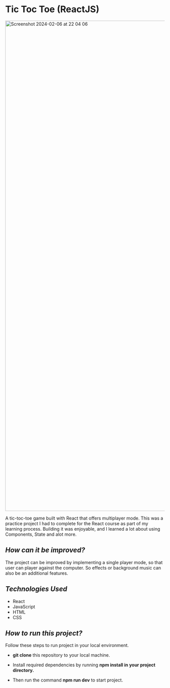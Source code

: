 # **Tic Toc Toe (ReactJS)**

<img width="1551" alt="Screenshot 2024-02-06 at 22 04 06" src="https://github.com/Joha-will/React_Practice_2_TicTacToe/assets/98041941/b1bfaf60-f925-4a72-aed2-8524d593dfcb">



A tic-toc-toe game built with React that offers multiplayer mode. This was a practice project I had to complete for the React course as part of my learning process. Building it was enjoyable, and I learned a lot about using Components, State and alot more.

***How can it be improved?***
------------------------------
The project can be improved by implementing a single player mode, so that user can player against the computer. So effects or background music can also be an additional features.


  ***Technologies Used***
------------------------

  * React
  * JavaScript
  * HTML
  * CSS

  ***How to run this project?***
------------------------

Follow these steps to run project in your local environment.

  -  **git clone** this repository to your local machine.
  - Install required dependencies by running **npm install in your project directory.**

  - Then run the command **npm run dev** to start project.
